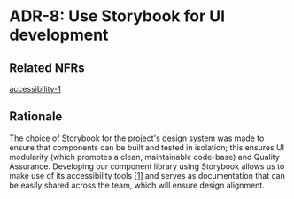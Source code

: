 # ADR-8: Use Storybook for UI development

## Related NFRs

[accessibility-1][1]

## Rationale

The choice of Storybook for the project's design system was made to ensure that components can be built and tested in isolation; this ensures UI modularity (which promotes a clean, maintainable code-base) and Quality Assurance. Developing our component library using Storybook allows us to make use of its accessibility tools \[[1]\] and serves as documentation that can be easily shared across the team, which will ensure design alignment.

[1]: ../non-functional-requirements/accessibility.md#accessibility-1
